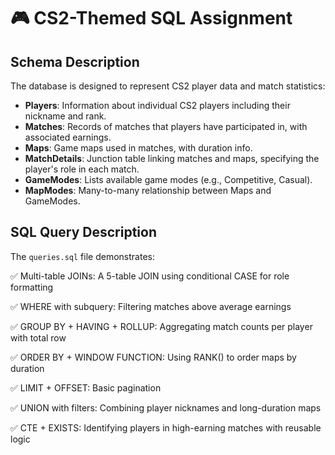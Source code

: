 # 🎮 CS2-Themed SQL Assignment

## Schema Description
The database is designed to represent CS2 player data and match statistics:

- **Players**: Information about individual CS2 players including their nickname and rank.
- **Matches**: Records of matches that players have participated in, with associated earnings.
- **Maps**: Game maps used in matches, with duration info.
- **MatchDetails**: Junction table linking matches and maps, specifying the player's role in each match.
- **GameModes**: Lists available game modes (e.g., Competitive, Casual).
- **MapModes**: Many-to-many relationship between Maps and GameModes.

## SQL Query Description
The `queries.sql` file demonstrates:

✅ Multi-table JOINs: A 5-table JOIN using conditional CASE for role formatting

✅ WHERE with subquery: Filtering matches above average earnings

✅ GROUP BY + HAVING + ROLLUP: Aggregating match counts per player with total row

✅ ORDER BY + WINDOW FUNCTION: Using RANK() to order maps by duration

✅ LIMIT + OFFSET: Basic pagination

✅ UNION with filters: Combining player nicknames and long-duration maps

✅ CTE + EXISTS: Identifying players in high-earning matches with reusable logic

